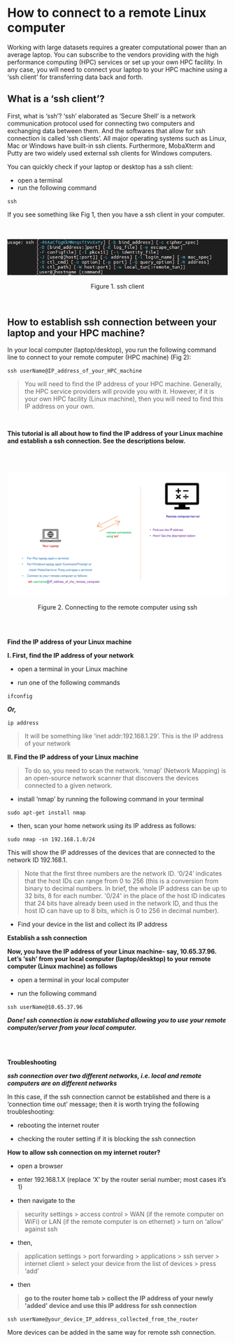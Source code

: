 # **How to connect to a remote Linux computer** <br />


Working with large datasets requires a greater computational power than an average laptop. You can subscribe to the vendors providing with the high performance computing (HPC) services or set up your own HPC facility. In any case, you will need to connect your laptop to your HPC machine using a ‘ssh client’ for transferring data back and forth. 


## **What is a ‘ssh client’?**


First, what is ‘ssh’? ‘ssh’ elaborated as ‘Secure Shell’ is a network communication protocol used for connecting two computers and exchanging data between them. And the softwares that allow for ssh connection is called ‘ssh clients’. All major operating systems such as Linux, Mac or Windows have built-in ssh clients. Furthermore, MobaXterm and Putty are two widely used external ssh clients for Windows computers. 


You can quickly check if your laptop or desktop has a ssh client:

- open a terminal
- run the following command
```
ssh
```


If you see something like Fig 1, then you have a ssh client in your computer.
<br />
<br />
<br />
<p align="center">
  <img 
    src="https://github.com/asadprodhan/How-to-connect-to-a-remote-Linux-computer-/blob/main/ssh_flags.PNG"
  >
<p align = "center">
Figure 1. ssh client 
</p>
<br />


## **How to establish ssh connection between your laptop and your HPC machine?**


In your local computer (laptop/desktop), you run the following command line to connect to your remote computer (HPC machine) (Fig 2):


```
ssh userName@IP_address_of_your_HPC_machine
```



> You will need to find the IP address of your HPC machine. Generally, the HPC service providers will provide you with it. However, if it is your own HPC facility (Linux machine), then you will need to find this IP address on your own. 
<br />


**This tutorial is all about how to find the IP address of your Linux machine and establish a ssh connection. See the descriptions below.**

<br />
<br />
<p align="center">
  <img 
        src="https://github.com/asadprodhan/How-to-connect-to-a-remote-Linux-computer-/blob/main/RemoteConnection_v2.png"
  >
<p align = "center">
Figure 2. Connecting to the remote computer using ssh
</p>
<br />
<br />


**Find the IP address of your Linux machine**



**I.	First, find the IP address of your network**


- open a terminal in your Linux machine

- run one of the following commands  


```
ifconfig
```


***Or,***



```
ip address
```


>It will be something like ‘inet addr:192.168.1.29’. This is the IP address of your network


**II.	Find the IP address of your Linux machine**


>To do so, you need to scan the network. ‘nmap’ (Network Mapping) is an open-source network scanner that discovers the devices connected to a given network.


- install ‘nmap’ by running the following command in your terminal

```
sudo apt-get install nmap
```


- then, scan your home network using its IP address as follows:


```
sudo nmap -sn 192.168.1.0/24
```


This will show the IP addresses of the devices that are connected to the network ID 192.168.1. 


>Note that the first three numbers are the network ID. ‘0/24’ indicates that the host IDs can range from 0 to 256 (this is a conversion from binary to decimal numbers. In brief, the whole IP address can be up to 32 bits, 8 for each number. '0/24' in the place of the host ID indicates that 24 bits have already been used in the network ID, and thus the host ID can have up to 8 bits, which is 0 to 256 in decimal number).


- Find your device in the list and collect its IP address


**Establish a ssh connection**



**Now, you have the IP address of your Linux machine- say, 10.65.37.96. Let’s ‘ssh’ from your local computer (laptop/desktop) to your remote computer (Linux machine) as follows**


- open a terminal in your local computer


- run the following command


```
ssh userName@10.65.37.96
```


***Done! ssh connection is now established allowing you to use your remote computer/server from your local computer.***

<br />
<br />

**Troubleshooting**


***ssh connection over two different networks, i.e. local and remote computers are on different networks***


In this case, if the ssh connection cannot be established and there is a ‘connection time out’ message; then it is worth trying the following troubleshooting:


- rebooting the internet router


- checking the router setting if it is blocking the ssh connection



**How to allow ssh connection on my internet router?**


- open a browser


- enter 192.168.1.X (replace ‘X’ by the router serial number; most cases it’s 1)


- then navigate to the 


> security settings > access control > WAN (if the remote computer on WiFi) or LAN (if the remote computer is on ethernet) > turn on ‘allow’ against ssh 


- then, 


> application settings > port forwarding > applications > ssh server > internet client > select your device from the list of devices > press ‘add’


- then


> **go to the router home tab > collect the IP address of your newly 'added' device and use this IP address for ssh connection**



```
ssh userName@your_device_IP_address_collected_from_the_router
```


More devices can be added in the same way for remote ssh connection.

